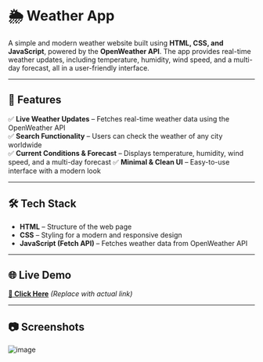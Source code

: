 # 🌦️ Weather App  

A simple and modern weather website built using **HTML, CSS, and JavaScript**, powered by the **OpenWeather API**. The app provides real-time weather updates, including temperature, humidity, wind speed, and a multi-day forecast, all in a user-friendly interface.  

---

## 🚀 Features  

✅ **Live Weather Updates** – Fetches real-time weather data using the OpenWeather API  
✅ **Search Functionality** – Users can check the weather of any city worldwide  
✅ **Current Conditions & Forecast** – Displays temperature, humidity, wind speed, and a multi-day forecast 
✅ **Minimal & Clean UI** – Easy-to-use interface with a modern look  

---

## 🛠️ Tech Stack  

- **HTML** – Structure of the web page  
- **CSS** – Styling for a modern and responsive design  
- **JavaScript (Fetch API)** – Fetches weather data from OpenWeather API  

 

---

## 🌐 Live Demo  
[**🔗 Click Here**](https://your-live-demo-link.com) *(Replace with actual link)*  

---

## 📷 Screenshots  
![image](https://github.com/user-attachments/assets/20d3db16-40df-4c85-9c4d-59f37df5d744)
 




